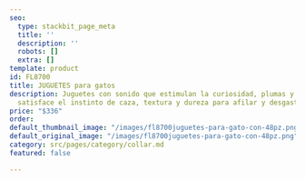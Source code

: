 ```yaml
---
seo:
  type: stackbit_page_meta
  title: ''
  description: ''
  robots: []
  extra: []
template: product
id: FL8700
title: JUGUETES para gatos
description: Juguetes con sonido que estimulan la curiosidad, plumas y diseño que
  satisface el instinto de caza, textura y dureza para afilar y desgastar uñas.
price: "$336"
order: 
default_thumbnail_image: "/images/fl8700juguetes-para-gato-con-48pz.png"
default_original_image: "/images/fl8700juguetes-para-gato-con-48pz.png"
category: src/pages/category/collar.md
featured: false

---
```


